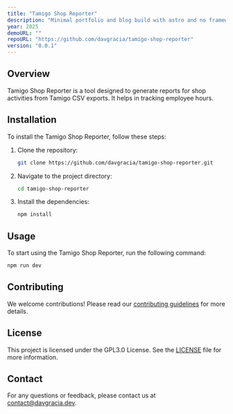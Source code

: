 ```yaml
---
title: "Tamigo Shop Reporter"
description: "Minimal portfolio and blog build with astro and no frameworks."
year: 2025
demoURL: ""
repoURL: "https://github.com/davgracia/tamigo-shop-reporter"
version: "0.0.1"
---
```


## Overview
Tamigo Shop Reporter is a tool designed to generate reports for shop activities from Tamigo CSV exports. It helps in tracking employee hours.

## Installation
To install the Tamigo Shop Reporter, follow these steps:

1. Clone the repository:
    ```sh
    git clone https://github.com/davgracia/tamigo-shop-reporter.git
    ```
2. Navigate to the project directory:
    ```sh
    cd tamigo-shop-reporter
    ```
3. Install the dependencies:
    ```sh
    npm install
    ```

## Usage
To start using the Tamigo Shop Reporter, run the following command:
```sh
npm run dev
```

## Contributing
We welcome contributions! Please read our [contributing guidelines](https://github.com/davgracia/tamigo-shop-reporter/blob/master/CONTRIBUTING.md) for more details.

## License
This project is licensed under the GPL3.0 License. See the [LICENSE](https://www.gnu.org/licenses/gpl-3.0.txt) file for more information.

## Contact
For any questions or feedback, please contact us at [contact@davgracia.dev](mailto:contact@davgracia.dev).